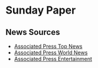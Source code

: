 # Sunday Paper

## News Sources

- [Associated Press Top News](https://apnews.com/hub/ap-top-news.rss)
- [Associated Press World News](https://apnews.com/hub/world-news.rss)
- [Associated Press Entertainment](https://apnews.com/entertainment.rss)
